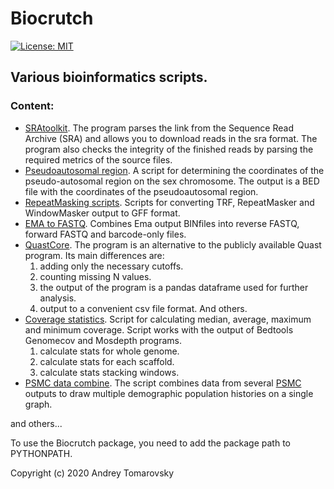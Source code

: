 # Biocrutch
[![License: MIT](https://img.shields.io/badge/License-MIT-yellow.svg)](https://opensource.org/licenses/MIT)

## Various bioinformatics scripts.

### Content:

- [SRAtoolkit](https://github.com/tomarovsky/Biocrutch/blob/master/scripts/Auto/SRA_toolkit.py). The program parses the link from the Sequence Read Archive (SRA) and allows you to download reads in the sra format. The program also checks the integrity of the finished reads by parsing the required metrics of the source files.
- [Pseudoautosomal region](https://github.com/tomarovsky/Biocrutch/blob/master/scripts/PAR/pseudoautosomal_region.py). A script for determining the coordinates of the pseudo-autosomal region on the sex chromosome. The output is a BED file with the coordinates of the pseudoautosomal region.
- [RepeatMasking scripts](https://github.com/tomarovsky/Biocrutch/tree/master/scripts/RepeatMasking). Scripts for converting TRF, RepeatMasker and WindowMasker output to GFF format.
- [EMA to FASTQ](https://github.com/tomarovsky/Biocrutch/blob/master/scripts/10x/ema_bin_to_fastq.py). Combines Ema output BINfiles into reverse FASTQ, forward FASTQ and barcode-only files.
- [QuastCore](https://github.com/tomarovsky/Biocrutch/blob/master/scripts/Statistics/quast_core.py). The program is an alternative to the publicly available Quast program. Its main differences are:
    1. adding only the necessary cutoffs.
    2. counting missing N values.
    3. the output of the program is a pandas dataframe used for further analysis.
    4. output to a convenient csv file format. And others.
- [Coverage statistics](https://github.com/tomarovsky/Biocrutch/blob/master/scripts/Coverage/coverage_statistics.py). Script for calculating median, average, maximum and minimum coverage. Script works with the output of Bedtools Genomecov and Mosdepth programs.
    1. calculate stats for whole genome.
    2. calculate stats for each scaffold.
    3. calculate stats stacking windows.
- [PSMC data combine](https://github.com/tomarovsky/Biocrutch/blob/master/scripts/Auto/psmc_data_combine.py). The script combines data from several [PSMC](https://github.com/lh3/psmc) outputs to draw multiple demographic population histories on a single graph.

and others...

To use the Biocrutch package, you need to add the package path to PYTHONPATH.

Copyright (c) 2020 Andrey Tomarovsky
